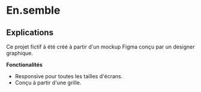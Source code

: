 # En.semble
## Explications
Ce projet fictif à été créé à partir d'un mockup Figma conçu par un designer graphique. 

**Fonctionalités**
- Responsive pour toutes les tailles d'écrans.
- Conçu à partir d'une grille.
